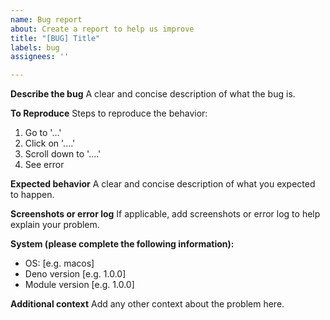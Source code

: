 ```yaml
---
name: Bug report
about: Create a report to help us improve
title: "[BUG] Title"
labels: bug
assignees: ''

---
```


**Describe the bug**
A clear and concise description of what the bug is.

**To Reproduce**
Steps to reproduce the behavior:

1. Go to '...'
2. Click on '....'
3. Scroll down to '....'
4. See error

**Expected behavior**
A clear and concise description of what you expected to happen.

**Screenshots or error log**
If applicable, add screenshots or error log to help explain your problem.

**System (please complete the following information):**

- OS: [e.g. macos]
- Deno version [e.g. 1.0.0]
- Module version [e.g. 1.0.0]

**Additional context**
Add any other context about the problem here.
